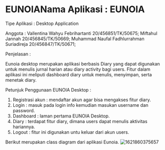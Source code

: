 # EUNOIANama Aplikasi	: EUNOIA
Tipe Aplikasi	: Desktop Application

Anggota :
Vallentina Wahyu Febrihartanti			      20/456851/TK/50675;
Miftahul Jannah 				                  20/456845/TK/50669;
Muhammad Naufal Fadhlurrahman Suriadireja	20/456847/TK/50671;

Penjelasan :

Eunoia desktop merupakan aplikasi berbasis Diary yang dapat digunakan untuk menulis jurnal 
harian atau diary activity bagi users. Fitur dalam aplikasi ini meliputi dashboard diary untuk
menulis, menyimpan, serta menetak diary.

Petunjuk Penggunaan EUNOIA Desktop :

1. Registrasi akun	: mendaftar akun agar bisa mengakses fitur diary.
2. Login		: masuk pada login info kemudian masukan username dan password.		
3. Dashboard		: laman pertama EUNOIA Desktop.
4. Diary		: terdapat fitur diary, dimana users dapat menulis aktivitas hariannya.
5. Logout		: fitur ini digunakan untu keluar dari akun users.

Berikut merupakan class diagram dari aplikasi Eunoia.
![1621860375657](https://user-images.githubusercontent.com/79146280/119353681-c3904500-bcd5-11eb-8ea1-53fa5e7c1537.jpg)
